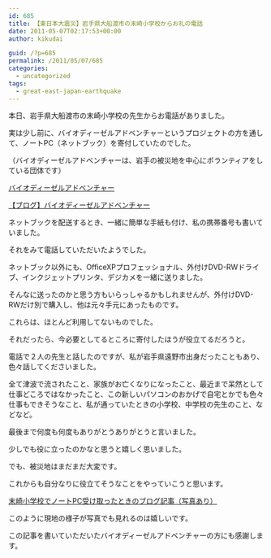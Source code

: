 ```yaml
---
id: 685
title: 【東日本大震災】岩手県大船渡市の末崎小学校からお礼の電話
date: 2011-05-07T02:17:53+00:00
author: kikudai

guid: /?p=685
permalink: /2011/05/07/685
categories:
  - uncategorized
tags:
  - great-east-japan-earthquake
---
```

本日、岩手県大船渡市の末崎小学校の先生からお電話がありました。
  
実は少し前に、バイオディーゼルアドベンチャーというプロジェクトの方を通して、ノートPC（ネットブック）を寄付していたのでした。
  
（バイオディーゼルアドベンチャーは、岩手の被災地を中心にボランティアをしている団体です）

[バイオディーゼルアドベンチャー](https://biodieseladventure.com/japanese/index.html)
  
[【ブログ】バイオディーゼルアドベンチャー](https://space.rgr.jp/bio/)

ネットブックを配送するとき、一緒に簡単な手紙も付け、私の携帯番号も書いていました。
  
それをみて電話していただいたようでした。

ネットブック以外にも、OfficeXPプロフェッショナル、外付けDVD-RWドライブ、インクジェットプリンタ、デジカメを一緒に送りました。
  
そんなに送ったのかと思う方もいらっしゃるかもしれませんが、外付けDVD-RWだけ別で購入し、他は元々手元にあったものです。
  
これらは、ほとんど利用してないものでした。
  
それだったら、今必要としてるところに寄付したほうが役立てるだろうと。

電話で２人の先生と話したのですが、私が岩手県遠野市出身だったこともあり、色々話してくださいました。
  
全て津波で流されたこと、家族がお亡くなりになったこと、最近まで呆然として仕事どころではなかったこと、この新しいパソコンのおかげで自宅とかでも色々仕事もできそうなこと、私が通っていたときの小学校、中学校の先生のこと、などなど。
  
最後まで何度も何度もありがとうありがとうと言いました。

少しでも役に立ったのかなと思うと嬉しく思いました。
  
でも、被災地はまだまだ大変です。
  
これからも自分なりに役立てそうなことをやっていこうと思います。

[末崎小学校でノートPC受け取ったときのブログ記事（写真あり）](https://space.rgr.jp/bio/2011/04/421-pc.html)
  
このように現地の様子が写真でも見れるのは嬉しいです。
  
この記事を書いていただいたバイオディーゼルアドベンチャーの方にも感謝します。